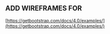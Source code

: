 ADD WIREFRAMES FOR
---
[https://getbootstrap.com/docs/4.0/examples/](https://getbootstrap.com/docs/4.0/examples/)